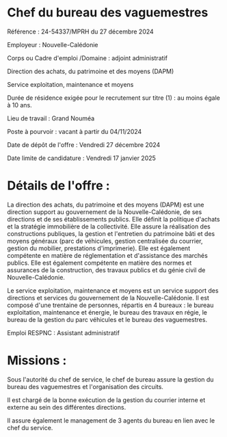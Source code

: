 # Chef du bureau des vaguemestres

Référence : 24-54337/MPRH du 27 décembre 2024

Employeur : Nouvelle-Calédonie

Corps ou Cadre d'emploi /Domaine : adjoint administratif

Direction des achats, du patrimoine et des moyens (DAPM)

Service exploitation, maintenance et moyens

Durée de résidence exigée pour le recrutement sur titre (1) : au moins égale à 10 ans.

Lieu de travail : Grand Nouméa

Poste à pourvoir : vacant à partir du 04/11/2024

Date de dépôt de l'offre : Vendredi 27 décembre 2024

Date limite de candidature : Vendredi 17 janvier 2025

# Détails de l'offre :

La direction des achats, du patrimoine et des moyens (DAPM) est une direction support au gouvernement de la Nouvelle-Calédonie, de ses directions et de ses établissements publics. Elle définit la politique d'achats et la stratégie immobilière de la collectivité. Elle assure la réalisation des constructions publiques, la gestion et l'entretien du patrimoine bâti et des moyens généraux (parc de véhicules, gestion centralisée du courrier, gestion du mobilier, prestations d'imprimerie). Elle est également compétente en matière de réglementation et d'assistance des marchés publics. Elle est également compétente en matière des normes et assurances de la construction, des travaux publics et du génie civil de Nouvelle-Calédonie.

Le service exploitation, maintenance et moyens est un service support des directions et services du gouvernement de la Nouvelle-Calédonie. Il est composé d'une trentaine de personnes, répartis en 4 bureaux : le bureau exploitation, maintenance et énergie, le bureau des travaux en régie, le bureau de la gestion du parc véhicules et le bureau des vaguemestres.

Emploi RESPNC : Assistant administratif

# Missions :

Sous l'autorité du chef de service, le chef de bureau assure la gestion du bureau des vaguemestres et l'organisation des circuits.

Il est chargé de la bonne exécution de la gestion du courrier interne et externe au sein des différentes directions.

Il assure également le management de 3 agents du bureau en lien avec le chef du service.
